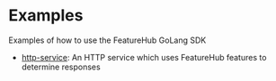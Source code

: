 Examples
========

Examples of how to use the FeatureHub GoLang SDK

- [http-service](./http-service): An HTTP service which uses FeatureHub features to determine responses

